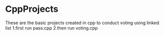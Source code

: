 # CppProjects
These are the basic projects created in cpp to conduct voting using linked list
1.first run pass.cpp
2.then run voting.cpp

